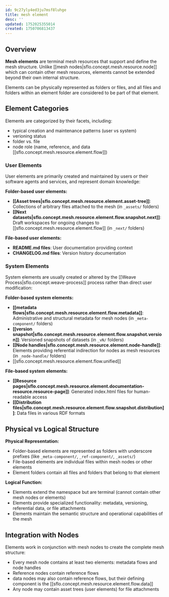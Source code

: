 ```yaml
---
id: 9c27yly4ed3ju7msf8luhge
title: mesh element
desc: ''
updated: 1752025355014
created: 1750706813437
---
```


## Overview

**Mesh elements** are terminal mesh resources that support and define the mesh structure. Unlike [[mesh nodes|sflo.concept.mesh.resource.node]] which can contain other mesh resources, elements cannot be extended beyond their own internal structure.

Elements can be physically represented as folders or files, and all files and folders within an element folder are considered to be part of that element.

## Element Categories

Elements are categorized by their facets, including:
  - typical creation and maintenance patterns (user vs system)
  - verioning status
  - folder vs. file
  - node role (name, reference, and data [[sflo.concept.mesh.resource.element.flow]])

### User Elements

User elements are primarily created and maintained by users or their software agents and services, and represent domain knowledge:

**Folder-based user elements:**
- **[[Asset trees|sflo.concept.mesh.resource.element.asset-tree]]**: Collections of arbitrary files attached to the mesh (in `_assets/` folders)
- **[[Next datasets|sflo.concept.mesh.resource.element.flow.snapshot.next]]**: Draft workspaces for ongoing changes to [[sflo.concept.mesh.resource.element.flow]] (in `_next/` folders)

**File-based user elements:**
- **README.md files**: User documentation providing context
- **CHANGELOG.md files**: Version history documentation

### System Elements

System elements are usually created or altered by the [[Weave Process|sflo.concept.weave-process]] process rather than direct user modification:

**Folder-based system elements:**
- **[[metadata flows|sflo.concept.mesh.resource.element.flow.metadata]]**: Administrative and structural metadata for mesh nodes (in `_meta-component/` folders)
- **[[version snapshot|sflo.concept.mesh.resource.element.flow.snapshot.version]]**: Versioned snapshots of datasets (in `_vN/` folders)
- **[[Node handles|sflo.concept.mesh.resource.element.node-handle]]**: Elements providing referential indirection for nodes as mesh resources (in `_node-handle/` folders)
- [[sflo.concept.mesh.resource.element.flow.unified]]

**File-based system elements:**
- **[[Resource pages|sflo.concept.mesh.resource.element.documentation-resource.resource-page]]**: Generated index.html files for human-readable access
- **[[Distribution files|sflo.concept.mesh.resource.element.flow.snapshot.distribution]]**: Data files in various RDF formats

## Physical vs Logical Structure

**Physical Representation:**
- Folder-based elements are represented as folders with underscore prefixes (like `_meta-component/`, `_ref-component/`, `_assets/`)
- File-based elements are individual files within mesh nodes or other elements
- Element folders contain all files and folders that belong to that element

**Logical Function:**
- Elements extend the namespace but are terminal (cannot contain other mesh nodes or elements)
- Elements provide specialized functionality: metadata, versioning, referential data, or file attachments
- Elements maintain the semantic structure and operational capabilities of the mesh

## Integration with Nodes

Elements work in conjunction with mesh nodes to create the complete mesh structure:
- Every mesh node contains at least two elements: metadata flows and node handles
- Reference nodes contain reference flows 
- data nodes may also contain reference flows, but their defining component is the [[sflo.concept.mesh.resource.element.flow.data]]
- Any node may contain asset trees (user elements) for file attachments
